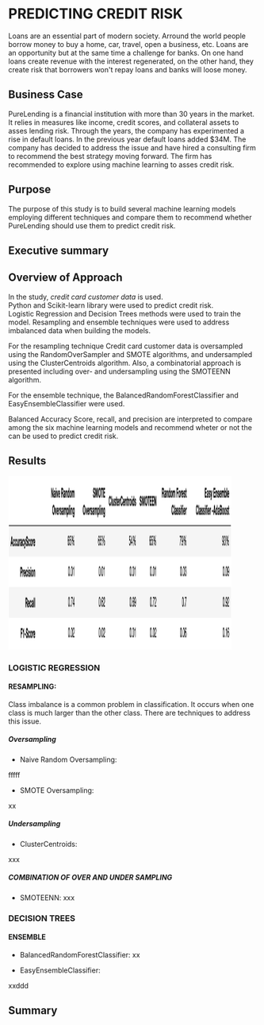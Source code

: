# PREDICTING CREDIT RISK

Loans are an essential part of modern society.  Arround the world  people borrow money to buy a home, car, travel, open a business, etc.  Loans are an opportunity but at the same time a challenge for banks.  On one hand loans create revenue with the interest regenerated, on the other hand, they create risk that borrowers won't repay loans and banks will loose money.  


## Business Case

PureLending is a financial institution with more than 30 years in the market.  It relies in measures like income, credit scores, and collateral assets to asses lending risk.  Through the years, the company has experimented a rise in default loans.  In the previous year default loans added $34M. The company has decided to address the issue and have hired a consulting firm to recommend the best strategy moving forward.  The firm has recommended to explore using machine learning to asses credit risk.

## Purpose

The purpose of this study is to build several machine learning models employing different techniques and compare them to recommend whether PureLending should use them to predict credit risk.  


## Executive summary



## Overview of Approach

In the study, *credit card customer data* is used.   
Python and Scikit-learn library were used to predict credit risk.  
Logistic Regression and Decision Trees methods were used to train the model.
Resampling and ensemble techniques were used  to address imbalanced data when building the models.

For the resampling technique Credit card customer data is oversampled using the RandomOverSampler and SMOTE algorithms, and undersampled using the ClusterCentroids algorithm. Also, a combinatorial approach is presented including over- and undersampling using the SMOTEENN algorithm. 

For the ensemble technique, the  BalancedRandomForestClassifier and EasyEnsembleClassifier were used.

Balanced Accuracy Score, recall, and precision are interpreted to compare among the six machine learning models and recommend wheter or not the can be used to predict credit risk.


## Results
<img src= "https://github.com/NataliaVelasquez18/credit-risk/blob/main/Resources/summary.png" width="450" height="350" />

### LOGISTIC REGRESSION


#### RESAMPLING: 

Class imbalance is a common problem in classification. It occurs when one class is much larger than the other class. There are techniques to address this issue.  

##### Oversampling

* Naive Random Oversampling: 

fffff

* SMOTE Oversampling:

 xx

##### Undersampling

* ClusterCentroids:

 xxx

##### COMBINATION OF OVER AND UNDER SAMPLING

* SMOTEENN:
xxx

### DECISION TREES

#### ENSEMBLE

* BalancedRandomForestClassifier:
xx

* EasyEnsembleClassifier: 

xxddd






## Summary
